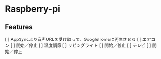 # Raspberry-pi

## Features
[ ] AppSyncより音声URLを受け取って、GoogleHomeに再生させる
[ ] エアコン
  [ ] 開始／停止
  [ ] 温度調節
[ ] リビングライト
  [ ] 開始／停止
[ ] テレビ
  [ ] 開始／停止
